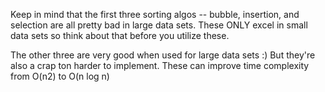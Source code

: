 Keep in mind that the first three sorting algos -- bubble, insertion, and selection are all pretty bad in large data sets. These ONLY excel in small data sets so think about that before you utilize these.

The other three are very good when used for large data sets :) But they're also a crap ton harder to implement. These can improve time complexity from O(n2) to O(n log n)